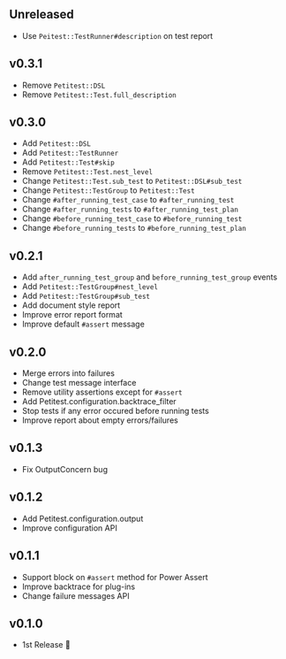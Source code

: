 ## Unreleased

- Use `Peitest::TestRunner#description` on test report

## v0.3.1

- Remove `Petitest::DSL`
- Remove `Petitest::Test.full_description`

## v0.3.0

- Add `Petitest::DSL`
- Add `Petitest::TestRunner`
- Add `Petitest::Test#skip`
- Remove `Petitest::Test.nest_level`
- Change `Petitest::Test.sub_test` to `Petitest::DSL#sub_test`
- Change `Petitest::TestGroup` to `Petitest::Test`
- Change `#after_running_test_case` to `#after_running_test`
- Change `#after_running_tests` to `#after_running_test_plan`
- Change `#before_running_test_case` to `#before_running_test`
- Change `#before_running_tests` to `#before_running_test_plan`

## v0.2.1

- Add `after_running_test_group` and `before_running_test_group` events
- Add `Petitest::TestGroup#nest_level`
- Add `Petitest::TestGroup#sub_test`
- Add document style report
- Improve error report format
- Improve default `#assert` message

## v0.2.0

- Merge errors into failures
- Change test message interface
- Remove utility assertions except for `#assert`
- Add Petitest.configuration.backtrace_filter
- Stop tests if any error occured before running tests
- Improve report about empty errors/failures

## v0.1.3

- Fix OutputConcern bug

## v0.1.2

- Add Petitest.configuration.output
- Improve configuration API

## v0.1.1

- Support block on `#assert` method for Power Assert
- Improve backtrace for plug-ins
- Change failure messages API

## v0.1.0

- 1st Release :tada:

